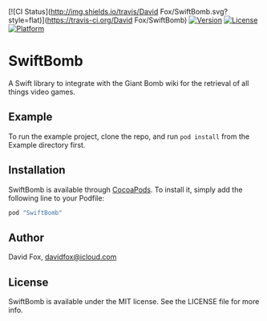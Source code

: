 [![CI Status](http://img.shields.io/travis/David Fox/SwiftBomb.svg?style=flat)](https://travis-ci.org/David Fox/SwiftBomb)
[![Version](https://img.shields.io/cocoapods/v/SwiftBomb.svg?style=flat)](http://cocoapods.org/pods/SwiftBomb)
[![License](https://img.shields.io/cocoapods/l/SwiftBomb.svg?style=flat)](http://cocoapods.org/pods/SwiftBomb)
[![Platform](https://img.shields.io/cocoapods/p/SwiftBomb.svg?style=flat)](http://cocoapods.org/pods/SwiftBomb)
# SwiftBomb
A Swift library to integrate with the Giant Bomb wiki for the retrieval of all things video games.

## Example

To run the example project, clone the repo, and run `pod install` from the Example directory first.

## Installation

SwiftBomb is available through [CocoaPods](http://cocoapods.org). To install
it, simply add the following line to your Podfile:

```ruby
pod "SwiftBomb"
```

## Author

David Fox, davidfox@icloud.com

## License

SwiftBomb is available under the MIT license. See the LICENSE file for more info.
